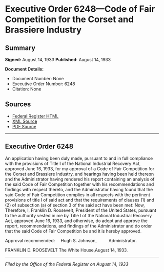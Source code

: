 # Executive Order 6248—Code of Fair Competition for the Corset and Brassiere Industry

## Summary

**Signed:** August 14, 1933
**Published:** August 14, 1933

**Document Details:**
- Document Number: None
- Executive Order Number: 6248
- Citation: None

## Sources
- [Federal Register HTML](https://www.presidency.ucsb.edu/documents/executive-order-6248-code-fair-competition-for-the-corset-and-brassiere-industry)
- [XML Source](None)
- [PDF Source](None)

---

## Executive Order 6248

An application having been duly made, pursuant to and in full compliance with the provisions of Title I of the National Industrial Recovery Act, approved June 16, 1933, for my approval of a Code of Fair Competition for the Corset and Brassiere Industry, and hearings having been held thereon and the Administrator having rendered his report containing an analysis of the said Code of Fair Competition together with his recommendations and findings with respect thereto, and the Administrator having found that the said Code of Fair Competition complies in all respects with the pertinent provisions of title I of said act and that the requirements of clauses (1) and (2) of subsection (a) of section 3 of the said act have been met:
Now, Therefore, I, Franklin D. Roosevelt, President of the United States, pursuant to the authority vested in me by Title I of the National Industrial Recovery Act, approved June 16, 1933, and otherwise, do adopt and approve the report, recommendations, and findings of the Administrator and do order that the said Code of Fair Competition be and it is hereby approved.

Approval recommended:     Hugh S. Johnson,          Administrator.

FRANKLIN D. ROOSEVELT
The White House,August 14, 1933.

---

*Filed by the Office of the Federal Register on August 14, 1933*
